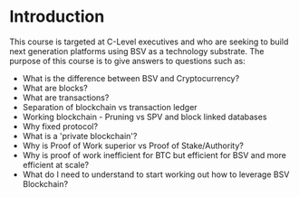 # Introduction

This course is targeted at C-Level executives and who are seeking to build next generation platforms using BSV as a technology substrate. The purpose of this course is to give answers to questions such as:

* What is the difference between BSV and Cryptocurrency?
* What are blocks?
* What are transactions?
* Separation of blockchain vs transaction ledger
* Working blockchain - Pruning vs SPV and block linked databases
* Why fixed protocol?
* What is a 'private blockchain'?
* Why is Proof of Work superior vs Proof of Stake/Authority?
* Why is proof of work inefficient for BTC but efficient for BSV and more efficient at scale?
* What do I need to understand to start working out how to leverage BSV Blockchain?

